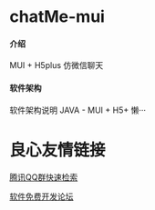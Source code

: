 # chatMe-mui

#### 介绍
MUI + H5plus 仿微信聊天

#### 软件架构
软件架构说明
JAVA - MUI + H5+
懒···


 # 良心友情链接

[腾讯QQ群快速检索](http://u.720life.cn/s/8cf73f7c)

[软件免费开发论坛](http://u.720life.cn/s/bbb01dc0)